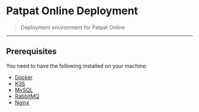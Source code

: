 # Patpat Online Deployment

> Deployment environment for Patpat Online

---

## Prerequisites

You need to have the following installed on your machine:

- [Docker](https://docs.docker.com/get-docker/)
- [K3S](https://k3s.io/)
- [MySQL](https://www.mysql.com/)
- [RabbitMQ](https://www.rabbitmq.com/)
- [Nginx](https://www.nginx.com/)
